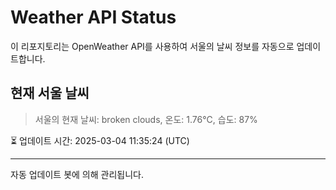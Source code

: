 
# Weather API Status

이 리포지토리는 OpenWeather API를 사용하여 서울의 날씨 정보를 자동으로 업데이트합니다.

## 현재 서울 날씨
> 서울의 현재 날씨: broken clouds, 온도: 1.76°C, 습도: 87%

⏳ 업데이트 시간: 2025-03-04 11:35:24 (UTC)

---
자동 업데이트 봇에 의해 관리됩니다.
